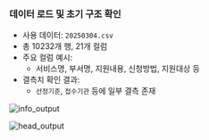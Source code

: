 ### 데이터 로드 및 초기 구조 확인

- 사용 데이터: `20250304.csv`
- 총 10232개 행, 21개 컬럼
- 주요 컬럼 예시:
  - 서비스명, 부서명, 지원내용, 신청방법, 지원대상 등
- 결측치 확인 결과:
  - `선정기준`, `접수기관` 등에 일부 결측 존재

![info_output]("C:\Users\hhhey\Desktop\ME\1.re_project\Fundit-Project\3.images\df.head.png")


![head_output]("C:\Users\hhhey\Desktop\ME\1.re_project\Fundit-Project\3.images\df.info.png")
